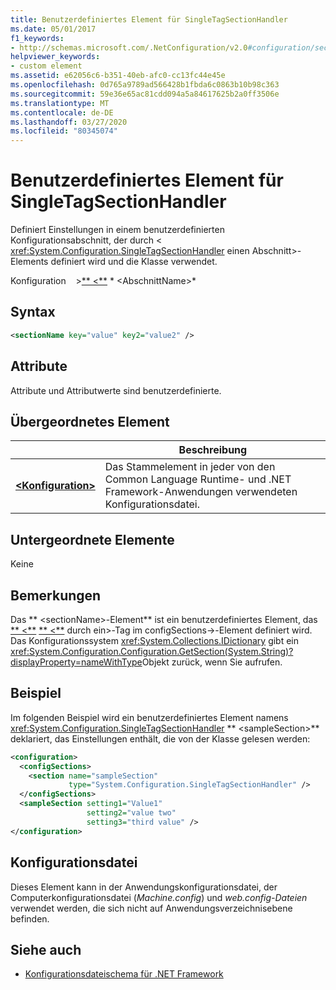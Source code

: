```yaml
---
title: Benutzerdefiniertes Element für SingleTagSectionHandler
ms.date: 05/01/2017
f1_keywords:
- http://schemas.microsoft.com/.NetConfiguration/v2.0#configuration/sectionName
helpviewer_keywords:
- custom element
ms.assetid: e62056c6-b351-40eb-afc0-cc13fc44e45e
ms.openlocfilehash: 0d765a9789ad566428b1fbda6c0863b10b98c363
ms.sourcegitcommit: 59e36e65ac81cdd094a5a84617625b2a0ff3506e
ms.translationtype: MT
ms.contentlocale: de-DE
ms.lasthandoff: 03/27/2020
ms.locfileid: "80345074"
---
```

# <a name="custom-element-for-singletagsectionhandler"></a>Benutzerdefiniertes Element für SingleTagSectionHandler

Definiert Einstellungen in einem benutzerdefinierten Konfigurationsabschnitt, der durch \< <xref:System.Configuration.SingleTagSectionHandler> einen Abschnitt>-Elements definiert wird und die Klasse verwendet.

Konfiguration &nbsp; &nbsp;>[** \<**](configuration-element.md) * \<AbschnittName>*

## <a name="syntax"></a>Syntax

```xml
<sectionName key="value" key2="value2" />
```

## <a name="attributes"></a>Attribute

Attribute und Attributwerte sind benutzerdefinierte.

## <a name="parent-element"></a>Übergeordnetes Element

|     | Beschreibung |
| --- | ----------- |
| [**\<Konfiguration>**](configuration-element.md) | Das Stammelement in jeder von den Common Language Runtime- und .NET Framework-Anwendungen verwendeten Konfigurationsdatei. |

## <a name="child-elements"></a>Untergeordnete Elemente

Keine

## <a name="remarks"></a>Bemerkungen

Das ** \<sectionName>-Element** ist ein benutzerdefiniertes Element, das [** \<**](section-element.md) [** \<**](configsections-element-for-configuration.md) durch ein>-Tag im configSections->-Element definiert wird. Das Konfigurationssystem <xref:System.Collections.IDictionary> gibt ein <xref:System.Configuration.Configuration.GetSection(System.String)?displayProperty=nameWithType>Objekt zurück, wenn Sie aufrufen.

## <a name="example"></a>Beispiel

Im folgenden Beispiel wird ein benutzerdefiniertes Element namens <xref:System.Configuration.SingleTagSectionHandler> ** \<sampleSection>** deklariert, das Einstellungen enthält, die von der Klasse gelesen werden:

```xml
<configuration>
  <configSections>
    <section name="sampleSection"
             type="System.Configuration.SingleTagSectionHandler" />
  </configSections>
  <sampleSection setting1="Value1"
                 setting2="value two"
                 setting3="third value" />
</configuration>
```

## <a name="configuration-file"></a>Konfigurationsdatei

Dieses Element kann in der Anwendungskonfigurationsdatei, der Computerkonfigurationsdatei (*Machine.config*) und *web.config-Dateien* verwendet werden, die sich nicht auf Anwendungsverzeichnisebene befinden.

## <a name="see-also"></a>Siehe auch

- [Konfigurationsdateischema für .NET Framework](index.md)
